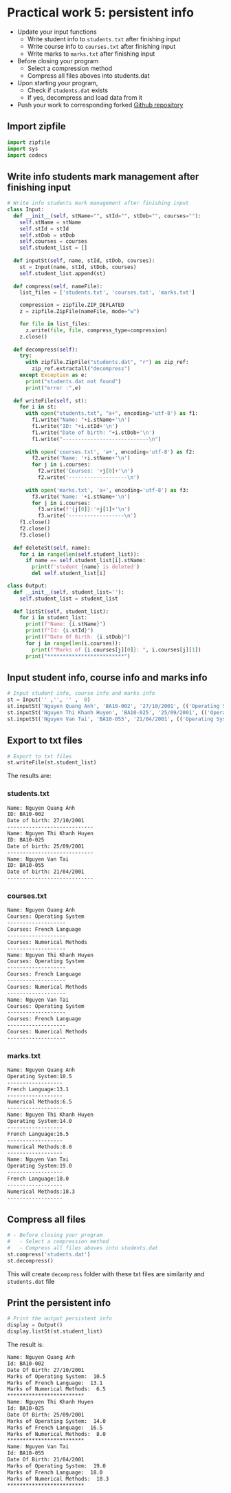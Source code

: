# Practical work 5: persistent info
- Update your input functions
  - Write student info to `students.txt` after finishing input
  - Write course info to `courses.txt` after finishing input
  - Write marks to `marks.txt` after finishing input
- Before closing your program
  - Select a compression method
  - Compress all files aboves into students.dat
- Upon starting your program,
  - Check if `students.dat` exists
  - If yes, decompress and load data from it
- Push your work to corresponding forked [Github repository](https://github.com/quanganh2001/pp2022)

## Import zipfile
```py
import zipfile
import sys
import codecs
```
## Write info students mark management after finishing input
```py
# Write info students mark management after finishing input
class Input:
  def __init__(self, stName="", stId="", stDob="", courses=""):
    self.stName = stName
    self.stId = stId
    self.stDob = stDob
    self.courses = courses
    self.student_list = []
  
  def inputSt(self, name, stId, stDob, courses):
    st = Input(name, stId, stDob, courses)
    self.student_list.append(st)
  
  def compress(self, nameFile):
    list_files = ['students.txt', 'courses.txt', 'marks.txt']

    compression = zipfile.ZIP_DEFLATED
    z = zipfile.ZipFile(nameFile, mode="w")

    for file in list_files:
      z.write(file, file, compress_type=compression)
    z.close()
  
  def decompress(self):
    try:
      with zipfile.ZipFile("students.dat", "r") as zip_ref:
        zip_ref.extractall("decompress")
    except Exception as e:
      print("students.dat not found")
      print("error :",e)
  
  def writeFile(self, st):
    for i in st:
      with open("students.txt", "a+", encoding='utf-8') as f1:
        f1.write("Name: "+i.stName+'\n')
        f1.write("ID: "+i.stId+'\n')
        f1.write("Date of birth: "+i.stDob+'\n')
        f1.write("----------------------------\n")
      
      with open('courses.txt', 'a+', encoding='utf-8') as f2:
        f2.write('Name: '+i.stName+'\n')
        for j in i.courses:
          f2.write('Courses: '+j[0]+'\n')
          f2.write('-------------------\n')
      
      with open('marks.txt', 'a+', encoding='utf-8') as f3:
        f3.write('Name: '+i.stName+'\n')
        for j in i.courses:
          f3.write(f'{j[0]}:'+j[1]+'\n')
          f3.write('------------------\n')
    f1.close()
    f2.close()
    f3.close()
  
  def deleteSt(self, name):
    for i in range(len(self.student_list)):
      if name == self.student_list[i].stName:
        print(f'student {name} is deleted')
        del self.student_list[i]
```
```py
class Output:
  def __init__(self, student_list=''):
    self.student_list = student_list
  
  def listSt(self, student_list):
    for i in student_list:
      print(f"Name: {i.stName}")
      print(f"Id: {i.stId}")
      print(f"Date Of Birth: {i.stDob}")
      for j in range(len(i.courses)):
        print(f"Marks of {i.courses[j][0]}: ", i.courses[j][1])
      print("*************************")
```
## Input student info, course info and marks info
```py
# Input student info, course info and marks info
st = Input('' ,'', '' ,  0)
st.inputSt('Nguyen Quang Anh', 'BA10-002', '27/10/2001', (('Operating System', '10.5'), ('French Language', '13.1'), ('Numerical Methods', '6.5')))
st.inputSt('Nguyen Thi Khanh Huyen', 'BA10-025', '25/09/2001', (('Operating System', '14.0'), ('French Language', '16.5'), ('Numerical Methods', '8.0')))
st.inputSt('Nguyen Van Tai', 'BA10-055', '21/04/2001', (('Operating System', '19.0'), ('French Language', '18.0'), ('Numerical Methods', '18.3')))
```
## Export to txt files
```py
# Export to txt files
st.writeFile(st.student_list)
```
The results are:
### students.txt
```txt
Name: Nguyen Quang Anh
ID: BA10-002
Date of birth: 27/10/2001
----------------------------
Name: Nguyen Thi Khanh Huyen
ID: BA10-025
Date of birth: 25/09/2001
----------------------------
Name: Nguyen Van Tai
ID: BA10-055
Date of birth: 21/04/2001
----------------------------

```
### courses.txt
```txt
Name: Nguyen Quang Anh
Courses: Operating System
-------------------
Courses: French Language
-------------------
Courses: Numerical Methods
-------------------
Name: Nguyen Thi Khanh Huyen
Courses: Operating System
-------------------
Courses: French Language
-------------------
Courses: Numerical Methods
-------------------
Name: Nguyen Van Tai
Courses: Operating System
-------------------
Courses: French Language
-------------------
Courses: Numerical Methods
-------------------

```
### marks.txt
```txt
Name: Nguyen Quang Anh
Operating System:10.5
------------------
French Language:13.1
------------------
Numerical Methods:6.5
------------------
Name: Nguyen Thi Khanh Huyen
Operating System:14.0
------------------
French Language:16.5
------------------
Numerical Methods:8.0
------------------
Name: Nguyen Van Tai
Operating System:19.0
------------------
French Language:18.0
------------------
Numerical Methods:18.3
------------------

```
## Compress all files
```py
# - Before closing your program
#   - Select a compression method
#   - Compress all files aboves into students.dat
st.compress('students.dat')
st.decompress()
```
This will create `decompress` folder with these txt files are similarity and `students.dat` file
## Print the persistent info
```py
# Print the output persistent info
display = Output()
display.listSt(st.student_list)
```
The result is:
```txt
Name: Nguyen Quang Anh
Id: BA10-002
Date Of Birth: 27/10/2001
Marks of Operating System:  10.5
Marks of French Language:  13.1
Marks of Numerical Methods:  6.5
*************************
Name: Nguyen Thi Khanh Huyen
Id: BA10-025
Date Of Birth: 25/09/2001
Marks of Operating System:  14.0
Marks of French Language:  16.5
Marks of Numerical Methods:  8.0
*************************
Name: Nguyen Van Tai
Id: BA10-055
Date Of Birth: 21/04/2001
Marks of Operating System:  19.0
Marks of French Language:  18.0
Marks of Numerical Methods:  18.3
*************************
```